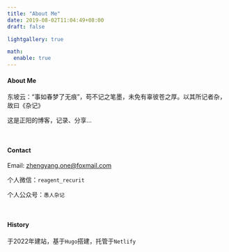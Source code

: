 ```yaml
---
title: "About Me"
date: 2019-08-02T11:04:49+08:00
draft: false

lightgallery: true

math:
  enable: true
---
```




#### About Me

东坡云：“事如春梦了无痕”，苟不记之笔墨，未免有辜彼苍之厚。以其所记者杂，故曰《杂记》

这是正阳的博客，记录、分享...

&nbsp;

#### Contact

Email:  zhengyang.one@foxmail.com

个人微信：`reagent_recurit`

个人公众号：`愚人杂记`

&nbsp;

#### History

于2022年建站，基于`Hugo`搭建，托管于`Netlify`

